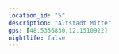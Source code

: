 ```yaml
---
location_id: "5"
description: "Altstadt Mitte"
gps: [48.5356830,12.1510922]
nightlife: false
---
```


